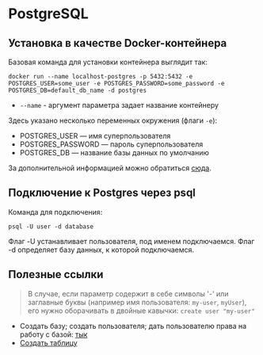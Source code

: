 # PostgreSQL

## Установка в качестве Docker-контейнера

Базовая команда для установки контейнера выглядит так:
```
docker run --name localhost-postgres -p 5432:5432 -e POSTGRES_USER=some_user -e POSTGRES_PASSWORD=some_password -e POSTGRES_DB=default_db_name -d postgres
```
- ```--name``` - аргумент параметра задает название контейнеру

Здесь указано несколько переменных окружения (флаги `-e`):
- POSTGRES_USER — имя суперпользователя
- POSTGRES_PASSWORD — пароль суперпользователя
- POSTGRES_DB — название базы данных по умолчанию

За дополнительной информацией можно обратиться [сюда](https://hub.docker.com/_/postgres).

## Подключение к Postgres через psql

Команда для подключения:
```
psql -U user -d database
```
Флаг -U устанавливает пользователя, под именем подключаемся.
Флаг -d определяет базу данных, к которой подключаемся.

## Полезные ссылки

> В случае, если параметр содержит в себе символы '-' или заглавные буквы (например имя пользователя: `my-user`, `myUser`), его нужно оборачивать в двойные кавычки: `create user "my-user"` 

- Создать базу; создать пользователя; дать пользователю права на работу с базой: [тык](https://medium.com/coding-blocks/creating-user-database-and-adding-access-on-postgresql-8bfcd2f4a91e)
- [Создать таблицу](https://www.tutorialspoint.com/postgresql/postgresql_create_table.htm)
